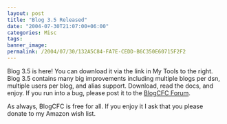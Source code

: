 ```yaml
---
layout: post
title: "Blog 3.5 Released"
date: "2004-07-30T21:07:00+06:00"
categories: Misc 
tags: 
banner_image: 
permalink: /2004/07/30/132A5C84-FA7E-CEDD-B6C350E60715F2F2
---
```


Blog 3.5 is here! You can download it via the link in My Tools to the right. Blog 3.5 contains many big improvements including multiple blogs per dsn, multiple users per blog, and alias support. Download, read the docs, and enjoy. If you run into a bug, please post it to the <a href="http://www.camdenfamily.com/morpheus/forums/forums.cfm?conferenceid=4">BlogCFC Forum</a>.

As always, BlogCFC is free for all. If you enjoy it I ask that you please donate to my Amazon wish list.